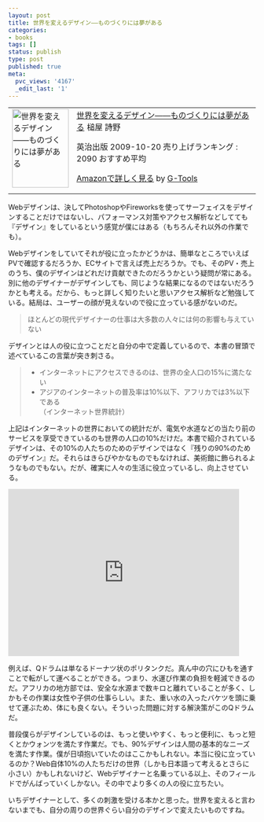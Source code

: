 ```yaml
---
layout: post
title: 世界を変えるデザイン――ものづくりには夢がある
categories:
- books
tags: []
status: publish
type: post
published: true
meta:
  pvc_views: '4167'
  _edit_last: '1'
---
```

<table border="0" cellpadding="5">
<tbody>
<tr>
<td valign="top"><a href="http://www.amazon.co.jp/exec/obidos/ASIN/4862760589/warikiru-22/ref=nosim/" target="_blank"><img class="fig" src="http://ecx.images-amazon.com/images/I/41kPyiovGCL._SL160_.jpg" border="0" alt="世界を変えるデザイン――ものづくりには夢がある" width="115" height="160" /></a></td>
<td valign="top"><span><a href="http://www.amazon.co.jp/%E4%B8%96%E7%95%8C%E3%82%92%E5%A4%89%E3%81%88%E3%82%8B%E3%83%87%E3%82%B6%E3%82%A4%E3%83%B3%E2%80%95%E2%80%95%E3%82%82%E3%81%AE%E3%81%A5%E3%81%8F%E3%82%8A%E3%81%AB%E3%81%AF%E5%A4%A2%E3%81%8C%E3%81%82%E3%82%8B-%E3%82%B7%E3%83%B3%E3%82%B7%E3%82%A2-%E3%82%B9%E3%83%9F%E3%82%B9/dp/4862760589%3FSubscriptionId%3D15SMZCTB9V8NGR2TW082%26tag%3Dwarikiru-22%26linkCode%3Dxm2%26camp%3D2025%26creative%3D165953%26creativeASIN%3D4862760589" target="_blank">世界を変えるデザイン――ものづくりには夢がある</a><img style="border: none;" src="http://www.assoc-amazon.jp/e/ir?t=warikiru-22&amp;l=ur2&amp;o=9" alt="" width="1" height="1" />
槌屋 詩野 </span>

<span>英治出版  2009-10-20
売り上げランキング : 2090
おすすめ平均  <img src="http://g-images.amazon.com/images/G/01/detail/stars-4-5.gif" alt="" /></span>

<span><a href="http://www.amazon.co.jp/%E4%B8%96%E7%95%8C%E3%82%92%E5%A4%89%E3%81%88%E3%82%8B%E3%83%87%E3%82%B6%E3%82%A4%E3%83%B3%E2%80%95%E2%80%95%E3%82%82%E3%81%AE%E3%81%A5%E3%81%8F%E3%82%8A%E3%81%AB%E3%81%AF%E5%A4%A2%E3%81%8C%E3%81%82%E3%82%8B-%E3%82%B7%E3%83%B3%E3%82%B7%E3%82%A2-%E3%82%B9%E3%83%9F%E3%82%B9/dp/4862760589%3FSubscriptionId%3D15SMZCTB9V8NGR2TW082%26tag%3Dwarikiru-22%26linkCode%3Dxm2%26camp%3D2025%26creative%3D165953%26creativeASIN%3D4862760589" target="_blank">Amazonで詳しく見る</a></span> <span>by <a href="http://www.goodpic.com/mt/aws/index.html">G-Tools</a></span></td>
</tr>
</tbody>
</table>
Webデザインは、決してPhotoshopやFireworksを使ってサーフェイスをデザインすることだけではないし、パフォーマンス対策やアクセス解析などしてても『デザイン』をしているという感覚が僕にはある（もちろんそれ以外の作業でも）。

Webデザインをしていてそれが役に立ったかどうかは、簡単なところでいえばPVで確認するだろうか、ECサイトで言えば売上だろうか。でも、そのPV・売上のうち、僕のデザインはどれだけ貢献できたのだろうかという疑問が常にある。別に他のデザイナーがデザインしても、同じような結果になるのではないだろうかとも考える。だから、もっと詳しく知りたいと思いアクセス解析など勉強している。結局は、ユーザーの顔が見えないので役に立っている感がないのだ。

<!--more-->
<blockquote>ほとんどの現代デザイナーの仕事は大多数の人々には何の影響も与えていない</blockquote>
デザインとは人の役に立つことだと自分の中で定義しているので、本書の冒頭で述べているこの言葉が突き刺さる。
<blockquote>
<ul>
	<li>インターネットにアクセスできるのは、世界の全人口の15%に満たない</li>
	<li>アジアのインターネットの普及率は10%以下、アフリカでは3%以下である</li>
（インターネット世界統計）</ul>
</blockquote>
上記はインターネットの世界においての統計だが、電気や水道などの当たり前のサービスを享受できているのも世界の人口の10%だけだ。本書で紹介されているデザインは、その10%の人たちのためのデザインではなく『残りの90%のためのデザイン』だ。それらはきらびやかなものでもなければ、美術館に飾られるようなものでもない。だが、確実に人々の生活に役立っているし、向上させている。

<object style="width: 470px; height: 340px;" classid="clsid:d27cdb6e-ae6d-11cf-96b8-444553540000" width="470" height="340" codebase="http://download.macromedia.com/pub/shockwave/cabs/flash/swflash.cab#version=6,0,40,0"><param name="src" value="http://www.youtube.com/v/XQ_n5y3-Xnk&amp;hl=ja_JP&amp;fs=1&amp;rel=0&amp;hd=1" /><embed style="width: 470px; height: 340px;" type="application/x-shockwave-flash" width="470" height="340" src="http://www.youtube.com/v/XQ_n5y3-Xnk&amp;hl=ja_JP&amp;fs=1&amp;rel=0&amp;hd=1"></embed></object>

例えば、Qドラムは単なるドーナツ状のポリタンクだ。真ん中の穴にひもを通すことで転がして運べることができる。つまり、水運び作業の負担を軽減できるのだ。アフリカの地方部では、安全な水源まで数キロと離れていることが多く、しかもその作業は女性や子供の仕事らしい。また、重い水の入ったバケツを頭に乗せて運ぶため、体にも良くない。そういった問題に対する解決策がこのQドラムだ。

普段僕らがデザインしているのは、もっと使いやすく、もっと便利に、もっと短くとかウォンツを満たす作業だ。でも、90%デザインは人間の基本的なニーズを満たす作業。僕が日頃抱いていたのはここかもしれない。本当に役に立っているのか？Web自体10%の人たちだけの世界（しかも日本語って考えるとさらに小さい）かもしれないけど、Webデザイナーと名乗っている以上、そのフィールドでがんばっていくしかない。その中でより多くの人の役に立ちたい。

いちデザイナーとして、多くの刺激を受ける本かと思った。世界を変えると言わないまでも、自分の周りの世界ぐらい自分のデザインで変えたいものですね。
